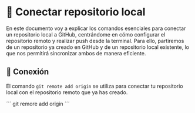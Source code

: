 # 📂 Conectar repositorio local
En este documento voy a explicar los comandos esenciales para conectar un repositorio local a GitHub, centrándome en cómo configurar el repositorio remoto y realizar push desde la terminal. Para ello, partiremos de un repositorio ya creado en GitHub y de un repositorio local existente, lo que nos permitirá sincronizar ambos de manera eficiente.

## 🔗 Conexión
El comando `git remote add origin` se utiliza para conectar tu repositorio local con el repositorio remoto que ya has creado.

´´´
git remore add origin 
´´´
